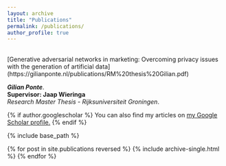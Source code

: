 ```yaml
---
layout: archive
title: "Publications"
permalink: /publications/
author_profile: true
---
```


<br>
[Generative adversarial networks in marketing:
Overcoming privacy issues with the generation of
artificial data](https://gilianponte.nl/publications/RM%20thesis%20Gilian.pdf)

<i><b>Gilian Ponte</b></i>.<br>
<b>Supervisor: Jaap Wieringa</b><br>
<i>Research Master Thesis - Rijksuniversiteit Groningen</i>.
<br>

{% if author.googlescholar %}
  You can also find my articles on <u><a href="{{author.googlescholar}}">my Google Scholar profile</a>.</u>
{% endif %}

{% include base_path %}

{% for post in site.publications reversed %}
  {% include archive-single.html %}
{% endfor %}
